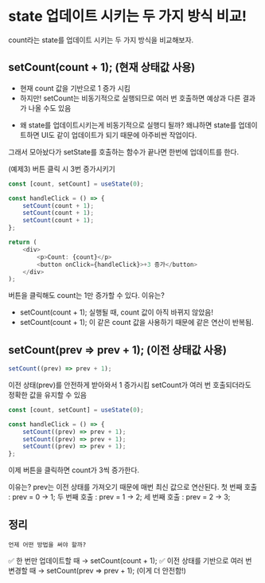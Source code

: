 # state 업데이트 시키는 두 가지 방식 비교!

count라는 state를 업데이트 시키는 두 가지 방식을 비교해보자.

## setCount(count + 1); (현재 상태값 사용)

-   현재 count 값을 기반으로 1 증가 시킴
-   하지만! setCount는 비동기적으로 실행되므로 여러 번 호출하면 예상과 다른 결과가 나올 수도 있음

*   왜 state를 업데이트시키는게 비동기적으로 실행디 될까?
    왜냐하면 state를 업데이트하면 UI도 같이 업데이트가 되기 때문에 아주비싼 작업이다.

그래서 모아놨다가 setState를 호출하는 함수가 끝나면 한번에 업데이트를 한다.

(예제3) 버튼 클릭 시 3번 증가시키기

```javascript
const [count, setCount] = useState(0);

const handleClick = () => {
    setCount(count + 1);
    setCount(count + 1);
    setCount(count + 1);
};

return (
    <div>
        <p>Count: {count}</p>
        <button onClick={handleClick}>+3 증가</button>
    </div>
);
```

버튼을 클릭해도 count는 1만 증가할 수 있다.
이유는?

-   setCount(count + 1); 실행될 때, count 값이 아직 바뀌지 않았음!
-   setCount(count + 1); 이 같은 count 값을 사용하기 때문에 같은 연산이 반복됨.

## setCount(prev => prev + 1); (이전 상태값 사용)

```javascript
setCount((prev) => prev + 1);
```

이전 상태(prev)를 안전하게 받아와서 1 증가시킴
setCount가 여러 번 호출되더라도 정확한 값을 유지할 수 있음

```javascript
const [count, setCount] = useState(0);

const handleClick = () => {
    setCount((prev) => prev + 1);
    setCount((prev) => prev + 1);
    setCount((prev) => prev + 1);
};
```

이제 버튼을 클릭하면 count가 3씩 증가한다.

이유는?
prev는 이전 상태를 가져오기 때문에 매번 최신 값으로 연산된다.
첫 번째 호출 : prev = 0 -> 1;
두 번째 호출 : prev = 1 -> 2;
세 번째 호출 : prev = 2 -> 3;

## 정리

`언제 어떤 방법을 써야 할까?`

✅ 한 번만 업데이트할 때 → setCount(count + 1);
✅ 이전 상태를 기반으로 여러 번 변경할 때 → setCount(prev => prev + 1); (이게 더 안전함!)
